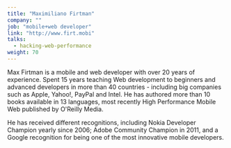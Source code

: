 ```yaml
---
title: "Maximiliano Firtman"
company: ""
job: "mobile+web developer"
link: "http://www.firt.mobi"
talks:
  - hacking-web-performance
weight: 70
---
```


Max Firtman is a mobile and web developer with over 20 years of experience. Spent 15 years teaching Web development to beginners and advanced developers in more than 40 countries - including big companies such as Apple, Yahoo!, PayPal and Intel. He has authored more than 10 books available in 13 languages, most recently High Performance Mobile Web published by O'Reilly Media.

He has received different recognitions, including Nokia Developer Champion yearly since 2006; Adobe Community Champion in 2011, and a Google recognition for being one of the most innovative mobile developers.
